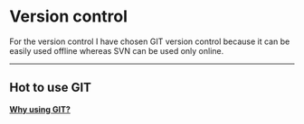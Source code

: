 # Version control #

For the version control I have chosen GIT version control because it can be easily used offline whereas SVN can be used only online.

---

## Hot to use GIT ##
**[Why using GIT?](http://2byt.es/posts/1)**

